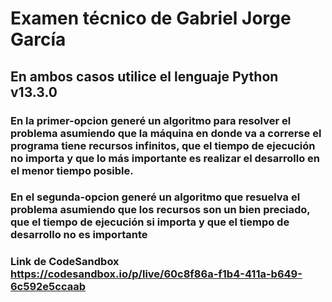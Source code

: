 # Examen técnico de Gabriel Jorge García

## En ambos casos utilice el lenguaje Python v13.3.0

### En la primer-opcion generé un algoritmo para resolver el problema asumiendo que la máquina en donde va a correrse el programa tiene recursos infinitos, que el tiempo de ejecución no importa y que lo más importante es realizar el desarrollo en el menor tiempo posible.

### En el segunda-opcion generé un algoritmo que resuelva el problema asumiendo que los recursos son un bien preciado, que el tiempo de ejecución si importa y que el tiempo de desarrollo no es importante

### Link de CodeSandbox https://codesandbox.io/p/live/60c8f86a-f1b4-411a-b649-6c592e5ccaab

